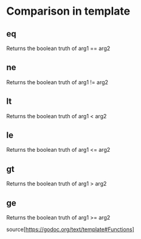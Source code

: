 # Comparison in template

## eq

Returns the boolean truth of arg1 == arg2

## ne

Returns the boolean truth of arg1 != arg2

## lt

Returns the boolean truth of arg1 < arg2

## le

Returns the boolean truth of arg1 <= arg2

## gt

Returns the boolean truth of arg1 > arg2

## ge

Returns the boolean truth of arg1 >= arg2

source[https://godoc.org/text/template#Functions]
